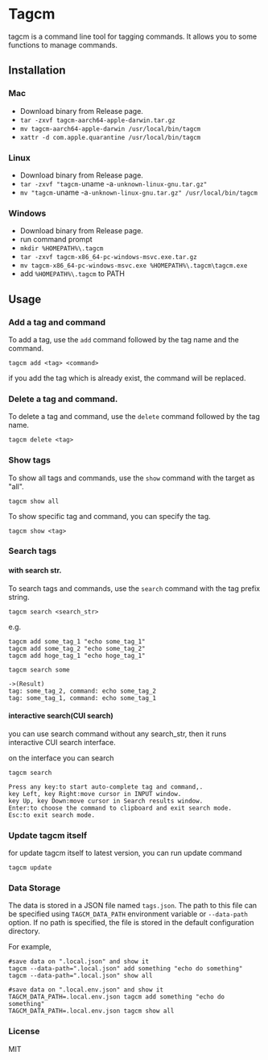 # Tagcm

tagcm is a command line tool for tagging commands. It allows you to some functions to manage commands.

## Installation

### Mac

- Download binary from Release page.
- `tar -zxvf tagcm-aarch64-apple-darwin.tar.gz`
- `mv tagcm-aarch64-apple-darwin /usr/local/bin/tagcm`
- `xattr -d com.apple.quarantine /usr/local/bin/tagcm`

### Linux

- Download binary from Release page.
- `tar -zxvf "tagcm-`uname -a`-unknown-linux-gnu.tar.gz"`
- `mv "tagcm-`uname -a`-unknown-linux-gnu.tar.gz" /usr/local/bin/tagcm`

### Windows

- Download binary from Release page.
- run command prompt
- `mkdir %HOMEPATH%\.tagcm`
- `tar -zxvf tagcm-x86_64-pc-windows-msvc.exe.tar.gz`
- `mv tagcm-x86_64-pc-windows-msvc.exe %HOMEPATH%\.tagcm\tagcm.exe`
- add `%HOMEPATH%\.tagcm` to PATH


## Usage

### Add a tag and command

To add a tag, use the `add` command followed by the tag name and the command.

```
tagcm add <tag> <command>
```

if you add the tag which is already exist, the command will be replaced.

### Delete a tag and command.

To delete a tag and command, use the `delete` command followed by the tag name.

```
tagcm delete <tag>
```

### Show tags

To show all tags and commands, use the `show` command with the target as "all".

```
tagcm show all
```

To show specific tag and command, you can specify the tag.

```
tagcm show <tag>
```

### Search tags

#### with search str.

To search tags and commands, use the `search` command with the tag prefix string.

```
tagcm search <search_str>
```

e.g.

```
tagcm add some_tag_1 "echo some_tag_1"
tagcm add some_tag_2 "echo some_tag_2"
tagcm add hoge_tag_1 "echo hoge_tag_1"

tagcm search some

->(Result)
tag: some_tag_2, command: echo some_tag_2
tag: some_tag_1, command: echo some_tag_1

```

#### interactive search(CUI search)

you can use search command without any search_str, then it runs interactive CUI search interface.

on the interface you can search

```
tagcm search
```

```
Press any key:to start auto-complete tag and command,.
key Left, key Right:move cursor in INPUT window.
key Up, key Down:move cursor in Search results window.
Enter:to choose the command to clipboard and exit search mode.
Esc:to exit search mode.
```

### Update tagcm itself

for update tagcm itself to latest version, you can run update command

```
tagcm update
```

### Data Storage

The data is stored in a JSON file named `tags.json`. The path to this file can be specified using `TAGCM_DATA_PATH` environment variable or `--data-path` option. If no path is specified, the file is stored in the default configuration directory.

For example,

```
#save data on ".local.json" and show it
tagcm --data-path=".local.json" add something "echo do something"
tagcm --data-path=".local.json" show all

#save data on ".local.env.json" and show it
TAGCM_DATA_PATH=.local.env.json tagcm add something "echo do something"
TAGCM_DATA_PATH=.local.env.json tagcm show all
```

### License

MIT
